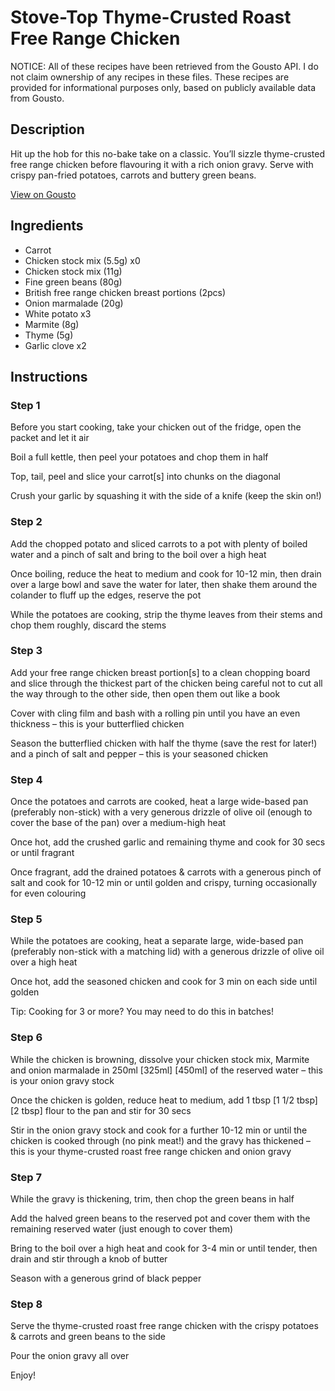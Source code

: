 # Stove-Top Thyme-Crusted Roast Free Range Chicken

NOTICE: All of these recipes have been retrieved from the Gousto API. I do not claim ownership of any recipes in these files. These recipes are provided for informational purposes only, based on publicly available data from Gousto.

## Description

Hit up the hob for this no-bake take on a classic. You’ll sizzle thyme-crusted free range chicken before flavouring it with a rich onion gravy. Serve with crispy pan-fried potatoes, carrots and buttery green beans.

[View on Gousto](https://www.gousto.co.uk/recipes/cookbook/stove-top-thyme-crusted-roast-free-range-chicken)

## Ingredients

- Carrot
- Chicken stock mix (5.5g) x0
- Chicken stock mix (11g)
- Fine green beans (80g)
- British free range chicken breast portions (2pcs)
- Onion marmalade (20g)
- White potato x3
- Marmite (8g)
- Thyme (5g)
- Garlic clove x2

## Instructions


### Step 1

Before you start cooking, take your chicken out of the fridge, open the packet and let it air

Boil a full kettle, then peel your potatoes and chop them in half

Top, tail, peel and slice your carrot[s] into chunks on the diagonal

Crush your garlic by squashing it with the side of a knife (keep the skin on!)


### Step 2

Add the chopped potato and sliced carrots to a pot with plenty of boiled water and a pinch of salt and bring to the boil over a high heat

Once boiling, reduce the heat to medium and cook for 10-12 min, then drain over a large bowl and save the water for later, then shake them around the colander to fluff up the edges, reserve the pot

While the potatoes are cooking, strip the thyme leaves from their stems and chop them roughly, discard the stems


### Step 3

Add your free range chicken breast portion[s] to a clean chopping board and slice through the thickest part of the chicken being careful not to cut all the way through to the other side, then open them out like a book

Cover with cling film and bash with a rolling pin until you have an even thickness – this is your butterflied chicken

Season the butterflied chicken with half the thyme (save the rest for later!) and a pinch of salt and pepper – this is your seasoned chicken


### Step 4

Once the potatoes and carrots are cooked, heat a large wide-based pan (preferably non-stick) with a very generous drizzle of olive oil (enough to cover the base of the pan) over a medium-high heat

Once hot, add the crushed garlic and remaining thyme and cook for 30 secs or until fragrant

Once fragrant, add the drained potatoes & carrots with a generous pinch of salt and cook for 10-12 min or until golden and crispy, turning occasionally for even colouring


### Step 5

While the potatoes are cooking, heat a separate large, wide-based pan (preferably non-stick with a matching lid) with a generous drizzle of olive oil over a high heat

Once hot, add the seasoned chicken and cook for 3 min on each side until golden

Tip: Cooking for 3 or more? You may need to do this in batches!


### Step 6

While the chicken is browning, dissolve your chicken stock mix, Marmite and onion marmalade in 250ml <span class="text-purple">[325ml]</span> <span class="text-danger">[450ml]</span> of the reserved water – this is your onion gravy stock

Once the chicken is golden, reduce heat to medium, add 1 tbsp <span class="text-purple">[1 1/2 tbsp]</span> <span class="text-danger">[2 tbsp]</span> flour to the pan and stir for 30 secs

Stir in the onion gravy stock and cook for a further 10-12 min or until the chicken is cooked through (no pink meat!) and the gravy has thickened – this is your thyme-crusted roast free range chicken and onion gravy


### Step 7

While the gravy is thickening, trim, then chop the green beans in half

Add the halved green beans to the reserved pot and cover them with the remaining reserved water (just enough to cover them)

Bring to the boil over a high heat and cook for 3-4 min or until tender, then drain and stir through a knob of butter

Season with a generous grind of black pepper

### Step 8

Serve the thyme-crusted roast free range chicken with the crispy potatoes & carrots and green beans to the side

Pour the onion gravy all over

Enjoy!

